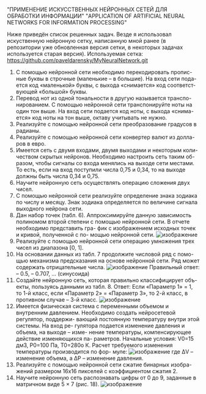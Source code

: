 "ПРИМЕНЕНИЕ ИСКУССТВЕННЫХ НЕЙРОННЫХ СЕТЕЙ ДЛЯ ОБРАБОТКИ ИНФОРМАЦИИ"
"APPLICATION OF ARTIFICIAL NEURAL NETWORKS FOR INFORMATION PROCESSING"

Ниже приведён список решенных задач.
Везде я использовал искуственную нейронную сетку, написанную мной ранее (в репозитории уже обновленная версия сетки, в некоторых задачах используется старая версия).
Используемая сетка: https://github.com/paveldarensky/MyNeuralNetwork.git
1.	С помощью нейронной сети необходимо перекодировать пропис- ные буквы в строчные (маленькие – в большие). На вход сети пода- ется код «маленькой» буквы, с выхода «снимается» код соответст- вующей «большой» буквы.
2.	Перевод нот из одной тональности в другую называется транспо- нированием. С помощью нейронной сети транспонируйте ноты на один тон выше. На вход сети подается код ноты, с выхода «снима- ется» код ноты на тон выше, октаву учитывать не нужно.
3.	Реализуйте с помощью нейронной сети преобразование градусов в радианы.
4.	Реализуйте с помощью нейронной сети конвертер валют из долла- ров в евро.
5.	Имеется сеть с двумя входами, двумя выходами и некоторым коли- чеством скрытых нейронов. Необходимо настроить сеть таким об- разом, чтобы сигналы со входа менялись на выходе сети местами. То есть, если на вход поступили числа 0,75 и 0,34, то на выходе должны быть числа 0,34 и 0,75.
6.	Научите нейронную сеть осуществлять операцию сложения двух чисел.
7.	С помощью нейронной сети реализуйте определение знака зодиака по числу и месяцу. Знак зодиака определяется по величине сигнала выходного нейрона сети.
8.	Дан набор точек (табл. 6).
Аппроксимируйте данную зависимость полиномом второй степени с помощью нейронной сети. В отчете необходимо представить гра- фик с изображением исходных точек и кривой, полученной с по- мощью нейронной сети.
![изображение](https://github.com/user-attachments/assets/1391a580-4648-4a5c-8dea-d3a51aa8d257)
9.	Реализуйте с помощью нейронной сети операцию умножения трех чисел из диапазона [0, 1].
10.	На основании данных из табл. 7 продолжите числовой ряд с помо- щью механизма предсказания на основе нейронной сети. Ряд может содержать отрицательные числа.
![изображение](https://github.com/user-attachments/assets/03ff15a5-d4b5-47c5-a98d-68c212f5780e)
Правильный ответ: – 0.5, – 0.707, … (синусоида)
11.	Создайте нейронную сеть, которая правильно классифицирует объ- екты, пользуясь данными из табл. 8.
Ответ: Если «Параметр 1» = 1, то 1-й класс, если «Параметр 2» =
«Параметр 3», то 2-й класс, в противном случае – 3-й класс.
![изображение](https://github.com/user-attachments/assets/45bc21ca-6e8d-443e-b02c-54be7a5951ad)
12.	Имеется физическая система с переменными объемом и внутренним давлением. Необходимо создать нейросетевой регулятор, поддержи- вающий постоянную температуру внутри этой системы. На вход ре- гулятора подается изменение давления и объема, на выходе – изме- нение температуры, компенсирующее действие изменяющихся па- раметров. Начальные условия: V0=15 дм3, P0=100 Па, Т0=280o К. Расчет требуемого изменения температуры производится по фор- муле:
![изображение](https://github.com/user-attachments/assets/36fe054e-dc96-4ed7-8933-a6d15b2f08bc)
где ΔV – изменение объема, а ΔP – изменение давления.
13.	Реализуйте с помощью нейронной сети сжатие бинарных изобра- жений размером 16х16 пикселей с коэффициентом сжатия 2.
14.	Научите нейронную сеть распознавать цифры от 0 до 9, заданные в матричном виде 5 × 7 (рис. 18).
![изображение](https://github.com/user-attachments/assets/43b66dc9-7d09-4028-9429-a7b7ee964b06)
